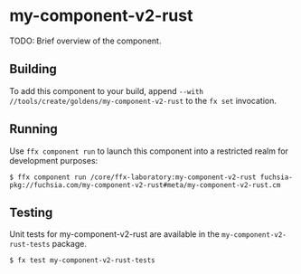 # my-component-v2-rust

TODO: Brief overview of the component.

## Building

To add this component to your build, append
`--with //tools/create/goldens/my-component-v2-rust`
to the `fx set` invocation.

## Running

Use `ffx component run` to launch this component into a restricted realm
for development purposes:

```
$ ffx component run /core/ffx-laboratory:my-component-v2-rust fuchsia-pkg://fuchsia.com/my-component-v2-rust#meta/my-component-v2-rust.cm
```

## Testing

Unit tests for my-component-v2-rust are available in the `my-component-v2-rust-tests`
package.

```
$ fx test my-component-v2-rust-tests
```

